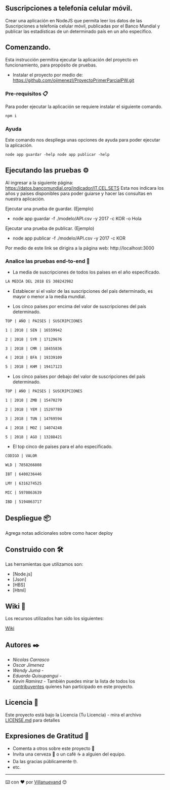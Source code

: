 ## Suscripciones a telefonía celular móvil.

Crear una aplicación en NodeJS que permita leer los datos de las
Suscripciones a telefonía celular móvil, publicadas por el Banco
Mundial y publicar las estadísticas de un determinado país en un
año específico.

## Comenzando.

Esta instrucción permitira ejecutar la aplicación del proyecto en funcionamiento, para propósito de pruebas.

- Instalar el proyecto por medio de: https://github.com/ojimenezl/ProyectoPrimerParcialPW.git

### Pre-requisitos 📋

Para poder ejecutar la aplicación se requiere instalar el siguiente comando.

```html
npm i
```

### Ayuda

Este comando nos despliega unas opciones de ayuda para poder ejecutar la aplicación.

```html
node app guardar -help node app publicar -help
```

## Ejecutando las pruebas ⚙️

Al ingresar a la siguiente página: https://datos.bancomundial.org/indicador/IT.CEL.SETS
Esta nos indicara los años y paises disponibles para poder guiarse y hacer las consultas en nuestra aplicación.

Ejecutar una prueba de guardar. (Ejemplo)

- node app guardar -f ./modelo/API.csv -y 2017 -c KOR -o Hola

Ejecutar una prueba de publicar. (Ejemplo)

- node app publicar -f ./modelo/API.csv -y 2017 -c KOR

Por medio de este link se dirigira a la página web: http://localhost:3000

### Analice las pruebas end-to-end 🔩

- La media de suscripciones de todos los países en el año especificado.

```html
LA MEDIA DEL 2018 ES 308242982
```

- Establecer si el valor de las suscripciones del país
  determinado, es mayor o menor a la media mundial.

- Los cinco países por encima del valor de suscripciones del
  país determinado.

```html
TOP | AÑO | PAISES | SUSCRIPCIONES
```

```html
1 | 2018 | SEN | 16559942
```

```html
2 | 2018 | SYR | 17129676
```

```html
3 | 2018 | CMR | 18455836
```

```html
4 | 2018 | BFA | 19339109
```

```html
5 | 2018 | KHM | 19417123
```

- Los cinco países por debajo del valor de suscripciones del
  país determinado.

```html
TOP | AÑO | PAISES | SUSCRIPCIONES
```

```html
1 | 2018 | ZMB | 15470270
```

```html
2 | 2018 | YEM | 15297789
```

```html
3 | 2018 | TUN | 14769594
```

```html
4 | 2018 | MOZ | 14074248
```

```html
5 | 2018 | AGO | 13288421
```

- El top cinco de países para el año especificado.

```html
CODIGO | VALOR
```

```html
WLD | 7858266808
```

```html
IBT | 6400236446
```

```html
LMY | 6316274525
```

```html
MIC | 5970863639
```

```html
IBD | 5194063717
```

## Despliegue 📦

Agrega notas adicionales sobre como hacer deploy

## Construido con 🛠️

Las herramientas que utilizamos son:

- [Node.js]
- [Json]
- [HBS]
- [Html]

## Wiki 📖

Los recursos utilizados han sido los siguientes:

[Wiki](https://github.com/tu/proyecto/wiki)

## Autores ✒️

- _Nicolas Carrasco_
- _Oscar Jimenez_
- _Wendy Juma_ -
- _Eduardo Quisupangui_ -
- _Kevin Ramirez_ -
  También puedes mirar la lista de todos los [contribuyentes](https://github.com/ojimenezl/ProyectoPrimerParcialPW/graphs/contributors) quíenes han participado en este proyecto.

## Licencia 📄

Este proyecto está bajo la Licencia (Tu Licencia) - mira el archivo [LICENSE.md](LICENSE.md) para detalles

## Expresiones de Gratitud 🎁

- Comenta a otros sobre este proyecto 📢
- Invita una cerveza 🍺 o un café ☕ a alguien del equipo.
- Da las gracias públicamente 🤓.
- etc.

---

⌨️ con ❤️ por [Villanuevand](https://github.com/Villanuevand) 😊

```

```
